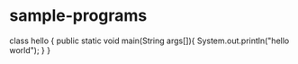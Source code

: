 # sample-programs
class hello
{
public static void main(String args[]){
System.out.println("hello world");
}
}
